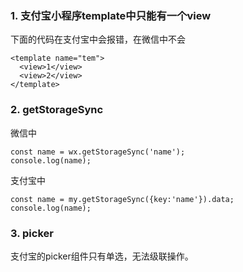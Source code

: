 ### 1. 支付宝小程序template中只能有一个view
下面的代码在支付宝中会报错，在微信中不会
```
<template name="tem">
  <view>1</view>
  <view>2</view>
</template>
```
### 2. getStorageSync
微信中
```
const name = wx.getStorageSync('name');
console.log(name);
```
支付宝中
```
const name = my.getStorageSync({key:'name'}).data;
console.log(name);
```
### 3. picker
支付宝的picker组件只有单选，无法级联操作。
